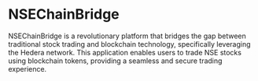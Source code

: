 # NSEChainBridge

NSEChainBridge is a revolutionary platform that bridges the gap between traditional stock trading and blockchain technology, specifically leveraging the Hedera network. This application enables users to trade NSE stocks using blockchain tokens, providing a seamless and secure trading experience.
